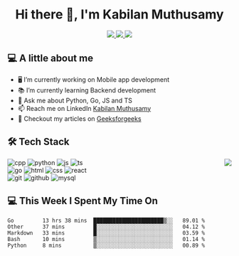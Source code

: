 <div align="center"> 
  
# Hi there 👋, I'm Kabilan Muthusamy 

</div>

<p align="center">
  
  <a href="mailto:kabilan-muthusamy@outlook.com">
    <img src="https://img.shields.io/badge/e‑mail-D14836.svg?style=for-the-badge&logo=GMail&logoColor=white"/>
  </a>

  <a href="https://linkedin.com/in/kabilan-muthusamy">
    <img src="https://img.shields.io/badge/linkedin-0077B5.svg?style=for-the-badge&logo=linkedin&logoColor=white"/>
  </a>

  <a href="https://dev.to/kabilan">  
    <img src="https://img.shields.io/badge/dev.to-0A0A0A?style=for-the-badge&logo=dev.to&logoColor=white"/>
  </a>
  
</p>


## 💻 **A little about me**

- 🖥 I’m currently working on Mobile app development
- 📚 I’m currently learning Backend development
- 💬 Ask me about Python, Go, JS and TS
- 📫 Reach me on LinkedIn  [Kabilan Muthusamy](https://linkedin.com/in/kabilan-muthusamy)
- 📝 Checkout my articles on [Geeksforgeeks](https://auth.geeksforgeeks.org/user/kabilan/articles)



## 🛠️ **Tech  Stack**

<img align="right" src="https://github-readme-stats.vercel.app/api/top-langs/?username=kabi175&layout=demo" /> 

![cpp](https://img.icons8.com/color/96/000000/c-plus-plus-logo.png)
![python](https://img.icons8.com/color/96/000000/python.png)
![js](https://img.icons8.com/color/96/000000/javascript.png)
![ts](https://img.icons8.com/color/96/000000/typescript.png)
<br>
![go](https://img.icons8.com/color/96/000000/golang.png)
![html](https://img.icons8.com/color/96/000000/html-5--v1.png)
![css](https://img.icons8.com/color/96/000000/css3.png)
![react](https://img.icons8.com/color/96/000000/react-native.png)
<br>
![git](https://img.icons8.com/color/96/000000/git.png)
![github](https://img.icons8.com/fluent/96/000000/github.png)
![mysql](https://img.icons8.com/color/96/000000/mysql-logo.png)

 
## 💻 **This Week I Spent My Time On**
<!--START_SECTION:waka-->
```text
Go         13 hrs 38 mins  ██████████████████████▒░░   89.01 % 
Other      37 mins         █░░░░░░░░░░░░░░░░░░░░░░░░   04.12 % 
Markdown   33 mins         █░░░░░░░░░░░░░░░░░░░░░░░░   03.59 % 
Bash       10 mins         ▒░░░░░░░░░░░░░░░░░░░░░░░░   01.14 % 
Python     8 mins          ▒░░░░░░░░░░░░░░░░░░░░░░░░   00.89 % 
```
<!--END_SECTION:waka-->

